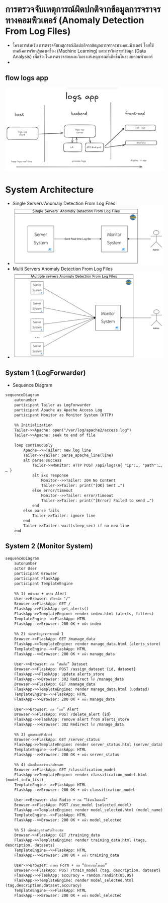 # การตรวจจับเหตุการณ์ผิดปกติจากข้อมูลการจราจรทางคอมพิวเตอร์  (Anomaly Detection From Log Files)

- โครงการสำหรับ การตรวจจับเหตุการณ์ผิดปกติจากข้อมูลการจราจรทางคอมพิวเตอร์ โดยใช้เทคนิคการเรียนรู้ของเครื่อง (Machine Learning) และการวิเคราะห์ข้อมูล (Data Analysis) เพื่อช่วยในการตรวจสอบและวิเคราะห์เหตุการณ์ที่เกิดขึ้นในระบบคอมพิวเตอร์  
- 
##  flow logs app 
![app flow](docs/logs_app_flow.png)

# System Architecture 

-  Single Servers  Anomaly Detection From Log Files
-  ![Single Servers](./docs/image_Single_Servers.png)
-  Multi Servers Anomaly Detection From Log Files  
- ![Multi Servers](./docs/image_Multiple_servers.png)

## System 1 (LogForwarder)
- Sequence Diagram
```mermaid 
sequenceDiagram
    autonumber
    participant Tailer as LogForwarder
    participant Apache as Apache Access Log
    participant Monitor as Monitor System (HTTP)

    %% Initialization
    Tailer->>Apache: open("/var/log/apache2/access.log")
    Tailer->>Apache: seek to end of file

    loop continuously
        Apache-->>Tailer: new log line
        Tailer->>Tailer: parse_apache_line(line)
        alt parse success
            Tailer->>Monitor: HTTP POST /api/logs\n{ "ip":…, "path":…, … }
            alt 2xx response
                Monitor-->>Tailer: 204 No Content
                Tailer->>Tailer: print("[OK] Sent …")
            else error/timeout
                Monitor-->>Tailer: error/timeout
                Tailer->>Tailer: print("[Error] Failed to send …")
            end
        else parse fails
            Tailer->>Tailer: ignore line
        end
        Tailer->>Tailer: wait(sleep_sec) if no new line
    end
```

## System 2 (Monitor System) 

```mermaid
sequenceDiagram
    autonumber
    actor User
    participant Browser
    participant FlaskApp
    participant TemplateEngine

    %% 1) หน้าแรก + กรอง Alert
    User->>Browser: เปิดหน้า "/"
    Browser->>FlaskApp: GET /
    FlaskApp->>FlaskApp: get_alerts()
    FlaskApp->>TemplateEngine: render index.html (alerts, filters)
    TemplateEngine-->>FlaskApp: HTML
    FlaskApp-->>Browser: 200 OK + หน้า index

    %% 2) จัดการข้อมูลจากระบบที่ 1
    Browser->>FlaskApp: GET /manage_data
    FlaskApp->>TemplateEngine: render manage_data.html (alerts_store)
    TemplateEngine-->>FlaskApp: HTML
    FlaskApp-->>Browser: 200 OK + หน้า manage_data

    User->>Browser: กด “บันทึก” Dataset
    Browser->>FlaskApp: POST /assign_dataset {id, dataset}
    FlaskApp->>FlaskApp: update alerts_store
    FlaskApp-->>Browser: 302 Redirect ไป /manage_data
    Browser->>FlaskApp: GET /manage_data
    FlaskApp->>TemplateEngine: render manage_data.html (updated)
    TemplateEngine-->>FlaskApp: HTML
    FlaskApp-->>Browser: 200 OK + หน้า manage_data

    User->>Browser: กด “ลบ” Alert
    Browser->>FlaskApp: POST /delete_alert {id}
    FlaskApp->>FlaskApp: remove alert from alerts_store
    FlaskApp-->>Browser: 302 Redirect ไป /manage_data

    %% 3) ดูสถานะเซิร์ฟเวอร์
    Browser->>FlaskApp: GET /server_status
    FlaskApp->>TemplateEngine: render server_status.html (server_data)
    TemplateEngine-->>FlaskApp: HTML
    FlaskApp-->>Browser: 200 OK + หน้า server_status

    %% 4) เลือกโมเดลจำแนกประเภท
    Browser->>FlaskApp: GET /classification_model
    FlaskApp->>TemplateEngine: render classification_model.html (model_info_list)
    TemplateEngine-->>FlaskApp: HTML
    FlaskApp-->>Browser: 200 OK + หน้า classification_model

    User->>Browser: เลือก Radio + กด “ใช้งานโมเดลนี้”
    Browser->>FlaskApp: POST /use_model {selected_model}
    FlaskApp->>TemplateEngine: render model_selected.html (model_name)
    TemplateEngine-->>FlaskApp: HTML
    FlaskApp-->>Browser: 200 OK + หน้า model_selected

    %% 5) เลือกข้อมูลสำหรับฝึกอบรม
    Browser->>FlaskApp: GET /training_data
    FlaskApp->>TemplateEngine: render training_data.html (tags, description, datasets)
    TemplateEngine-->>FlaskApp: HTML
    FlaskApp-->>Browser: 200 OK + หน้า training_data

    User->>Browser: กรอก Form + กด “ฝึกอบรมโมเดล”
    Browser->>FlaskApp: POST /train_model {tag, description, dataset}
    FlaskApp->>FlaskApp: accuracy = random.randint(85,95)
    FlaskApp->>TemplateEngine: render model_selected.html (tag,description,dataset,accuracy)
    TemplateEngine-->>FlaskApp: HTML
    FlaskApp-->>Browser: 200 OK + หน้า model_selected
```